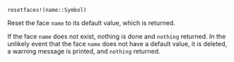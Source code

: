 ```
resetfaces!(name::Symbol)
```

Reset the face `name` to its default value, which is returned.

If the face `name` does not exist, nothing is done and `nothing` returned. In the unlikely event that the face `name` does not have a default value, it is deleted, a warning message is printed, and `nothing` returned.
